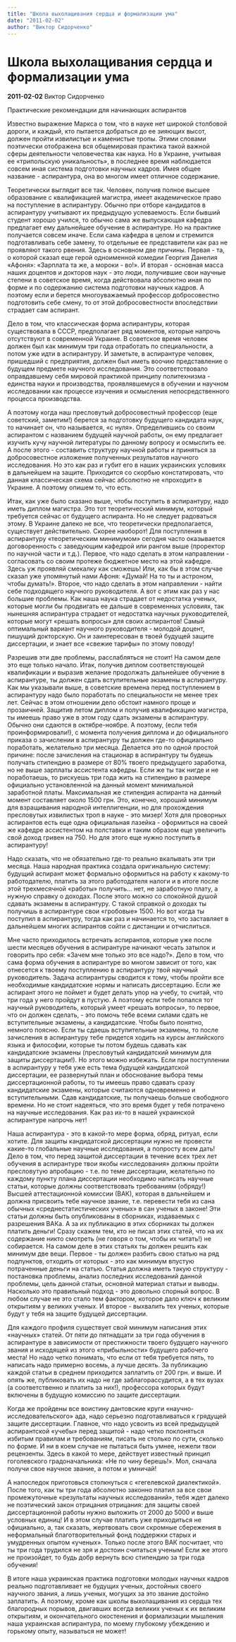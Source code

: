 ```yaml
---
title: "Школа выхолащивания сердца и формализации ума"
date: "2011-02-02"
author: "Виктор Сидорченко"
---
```


# Школа выхолащивания сердца и формализации ума

**2011-02-02** Виктор Сидорченко

Практические рекомендации для начинающих аспирантов

Известно выражение Маркса о том, что в науке нет широкой столбовой дороги, и каждый, кто пытается добраться до ее зияющих высот, должен пройти извилистые и каменистые тропы. Этими словами поэтически отображена вся общемировая практика такой важной сферы деятельности человечества как наука. Но в Украине, учитывая ее «трипольскую уникальность», в последнее время наблюдается совсем иная система подготовки научных кадров. Имея общее название - аспирантура, она во многом имеет отличное содержание.

Теоретически выглядит все так. Человек, получив полное высшее образование с квалификацией магистра, имеет академическое право на поступление в аспирантуру. Обычно при отборе кандидатов в аспирантуру учитывают их предыдущую успеваемость. Если бывший студент хорошо учился, то обычно сама же выпускающая кафедра предлагает ему дальнейшее обучение в аспирантуре. Но на практике получается совсем иначе. Если сама кафедра в целом и стремится подготавливать себе замену, то отдельные ее представители как раз не проявляют такого рвения. Здесь в основном две причины. Первая - та, о которой сказал еще герой одноименной комедии Георгия Данелия «Афоня»: «Зарплата та же, а мороки - во!». И вторая - основная масса наших доцентов и докторов наук - это люди, получившие свои научные степени в советское время, когда действовала абсолютно иная по форме и по содержанию система подготовки научных кадров. А поэтому если и берется многоуважаемый профессор добросовестно подготовить себе смену, то от этой добросовестности впоследствии страдает сам аспирант.

Дело в том, что классическая форма аспирантуры, которая существовала в СССР, предполагает ряд моментов, которые напрочь отсутствуют в современной Украине. В советское время человек должен был как минимум три года отработать по специальности, а потом уже идти в аспирантуру. И заметьте, в аспирантуре человек, пришедший с предприятия, должен был иметь воочию представление о будущем предмете научного исследования. Это соответствовало оправдавшему себя мировой практикой принципу политехнизма - единства науки и производства, проявлявшемуся в обучении и научном исследовании как процессе изучения и осмысления непосредственного процесса производства.

А поэтому когда наш пресловутый добросовестный профессор (еще советский, заметим!) берется за подготовку будущего кандидата наук, то начинает он, что называется, «с нуля». Определившись со своим аспирантом с названием будущей научной работы, он ему предлагает изучить кучу научной литературы по данному вопросу и осмыслить ее. А после этого - составить структуру научной работы и приняться за добросовестное изложение полученных результатов научного исследования. Но это как раз и губит его в наших украинских условиях в дальнейшем на защите. Приходится со скорбью констатировать, что данная классическая схема сейчас абсолютно не «проходит» в Украине. А поэтому опишем то, что есть.

Итак, как уже было сказано выше, чтобы поступить в аспирантуру, надо иметь диплом магистра. Это тот теоретический минимум, который требуется сейчас от будущего аспиранта. Но не следует радоваться этому. В Украине далеко не все, что теоретически предполагается, существует действительно. Скорее наоборот! Для поступления в аспирантуру «теоретическим минимумом» сегодня часто оказывается договоренность с заведующим кафедрой или рангом выше (проректор по научной части и т.д.). Первое, что надо сделать в этом направлении - согласовать со своим протеже бюджетное место на этой кафедре. Здесь уж проявляй смекалку как сможешь! Или, как бы в этом случае сказал уже упомянутый нами Афоня: «Думай! На то ты и астроном, чтобы думать!». Второе, что надо сделать в этом направлении - найти себе подходящего научного руководителя. А вот с этим как раз у нас большие проблемы. Как наша наука страдает от недостатка ученых, которые могли бы продвигать ее дальше в современных условиях, так нынешняя аспирантура страдает от недостатка научных руководителей, которые могут «решать вопросы» для своих аспирантов! Самый оптимальный вариант научного руководителя - молодой доцент, пишущий докторскую. Он и заинтересован в твоей будущей защите диссертации, и знает все «свежие тарифы» по этому поводу!

Разрешив эти две проблемы, расслабляться не стоит! На самом деле это еще только начало. Итак, получив диплом соответствующей квалификации и выразив желание продолжать дальнейшее обучение в аспирантуре, ты должен сдать вступительные экзамены в аспирантуру. Как мы указывали выше, в советские времена перед поступлением в аспирантуру надо было поработать по специальности не менее трех лет. Сейчас в этом отношении дело обстоит намного проще и прозаичней. Защитив летом диплом и получив квалификацию магистра, ты имеешь право уже в этом году сдать экзамены в аспирантуру. Обычно они сдаются в октябре-ноябре. А поэтому, (если тебя проинформировали!), с момента получения диплома и до официального приказа о зачислении в аспирантуру ты должен где-то официально поработать, желательно три месяца. Делается это по одной простой причине: после зачисления на стационар в аспирантуру ты будешь получать стипендию в размере от 80% твоего предыдущего заработка, но не выше зарплаты ассистента кафедры. Если же ты так нигде и не поработаешь, то рискуешь три года жить на стипендию в размере официально установленной на данный момент минимальной заработной платы. Максимальная же стипендия аспиранта на данный момент составляет около 1500 грн. Это, конечно, хороший минимум для взращивания народной интеллигенции, но для прохождения пресловутых извилистых троп в науке - это мизер! Хотя для проворных аспирантов есть еще одна официальная лазейка - оформиться на своей же кафедре ассистентом на полставки и таким образом еще увеличить свой доход гривен на 750. Но для этого еще нужно поступить в аспирантуру!

Надо сказать, что не обязательно где-то реально вкалывать эти три месяца. Наша народная практика создала оригинальную систему: будущий аспирант может формально оформиться на работу к какому-то работодателю, платить за этого работодателя налоги и в итоге после этой трехмесячной «работы» получить... нет, не заработную плату, а нужную справку о доходах. После этого можно со спокойной душой сдавать экзамены в аспирантуру. С такой справкой о доходах ты получишь в аспирантуре свои «гробовые» 1500. Но вот когда ты поступил в аспирантуру, тогда как раз и начинается то, что заставляет в дальнейшем многих аспирантов сойти с дистанции и отчислиться.

Мне часто приходилось встречать аспирантов, которые уже после шести месяцев обучения в аспирантуре начинают чесать затылок и говорить про себя: «Зачем мне только это все надо?». Дело в том, что сама форма обучения в аспирантуре во многом зависит от того, как отнесется к твоему поступлению в аспирантуру твой научный руководитель. Задача аспирантуры сводится к тому, чтобы пройти все необходимые кандидатские нормы и написать диссертацию. Если же аспирант этого не поймет и будет делать упор на учебу, то считай, что три года у него пройдут в пустую. А поэтому если тебе попался тот научный руководитель, который умеет «решать вопросы», то первое, что он должен сделать, - это помочь тебе всеми силами сдать не вступительные экзамены, а кандидатские. Чтобы было понятно, немного поясню. Если ты сдаешь вступительные экзамены, то после зачисления в аспирантуру тебе придется ходить на курсы английского языка и философии, которые ты потом будешь сдавать как кандидатские экзамены (пресловутый кандидатский минимум для защиты диссертации!). Но этого можно избежать. Если при поступлении в аспирантуру у тебя уже есть тема будущей кандидатской диссертации, ее развернутый план и обоснование выбора темы диссертационной работы, то ты имеешь право сдавать сразу кандидатские экзамены, которые считаются одновременно и вступительными. Сдав кандидатские, ты получаешь больше свободного времени. Но не стоит надеяться, что это время будет у тебя потрачено на научные исследования. Как раз их-то в нашей украинской аспирантуре напрочь нет!

Наша аспирантура - это в какой-то мере форма, обряд, ритуал, если хотите. Для защиты кандидатской диссертации нужно не провести какие-то глобальные научные исследования, а попросту всем дать! Дело в том, что перед защитой диссертации в течение всех трех лет обучения в аспирантуре твои якобы «исследования» должны пройти пресловутую апробацию - т.е. по теме диссертации, желательно по каждому пункту плана диссертации необходимо написать научные статьи, которые должны соответствовать требованиям (обряду!) Высшей аттестационной комиссии (ВАК), которая в дальнейшем и должна присвоить тебе научное звание, т.е. перевести тебя из сана обычных «среднестатистических ученых» в сан ученых в законе! Эти статьи должны быть опубликованы в сборниках, издаваемых с разрешения ВАКа. А за их публикацию в этих сборниках ты должен платить деньги! Сразу скажем тем, кто не писал этих статей, что на их содержание никто смотреть (не говоря о том, чтобы их читать!) не собирается. На самом деле в этих статьях ты должен решить как минимум две вещи. Первое - ты должен разбить свою статью на ряд подпунктов, отходить от которых - это как минимум впустую потраченные деньги на статью. Статья должна иметь такую структуру - постановка проблемы, анализ последних исследований данной проблемы, цель данной статьи, основной материал статьи и выводы. Насколько это правильный подход - это довольно спорный вопрос. В любом случае не это стало тем фактором, которое дало ключ к великим открытиям у великих ученых. И второе - выхвалить тех ученых, которые будут у тебя на защите будущей диссертации.

Для каждого профиля существует свой минимум написания этих «научных» статей. От пяти до пятнадцати за три года обучения в аспирантуре в зависимости от престижности твоего будущего научного звания и исходящей из этого «прибыльности» будущего рабочего места! Но надо четко понимать, что если от тебя требуется пять, то написать надо примерно восемь, а лучше десять. За публикацию каждой статьи в среднем приходится заплатить от 200 грн. и выше. И опять же, публиковать их надо не где заблагорассудится, а в тех вузах (а соответственно и платить за них!), профессора которых будут включены в будущую комиссию по защите диссертации.

Когда же пройдены все воистину дантовские круги «научно-исследовательского» ада, надо серьезно подготавливаться к грядущей защите диссертации. Главное, что надо усвоить из всей предыдущей аспирантской «учебы» перед защитой - надо четко поклоняться избитым правилам и требованиям, писать не столько по сути, сколько по форме. И ни в коем случае не пытаться быть умнее, нежели твои рецензенты. Здесь в какой то мере, действует известный принцип гоголевского градоначальника: «Не по чину берешь!». Мол, сначала получи свое научное звание, а потом и умничай!

А напоследок приготовься столкнуться с «гегелевской диалектикой». После того, как ты три года абсолютно законно платил за все свои промежуточные «результаты научных исследований», тебя ждет далеко не поэтический закон отрицания отрицания: для защиты своей диссертационной работы нужно выложить от 2000 до 5000 и выше условных единиц! И в этом случае платить уже приходиться не официально, а, так сказать, жертвовать свои скромные сбережения в неформальный благотворительный фонд поддержки старых и умудренных опытом «ученых». Только после этого ВАК посчитает, что ты три года трудился не зря и достоин считаться ученым! Если же этого не произойдет, то будь добр вернуть всю стипендию за три года обучения!

В итоге наша украинская практика подготовки молодых научных кадров реально подготавливает не будущих ученых, достойных своего научного звания, а лишь ученых, могущих за это звание достойно заплатить. А поэтому, кроме как школы выхолащивания из сердца тех благородных порывов, двигавших всегда великих ученых к их великим открытиям, и окончательного окостенения и формализации мышления наша украинская аспирантура, по моему глубокому убеждению и горькому опыту, называться не может!
